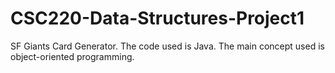 # CSC220-Data-Structures-Project1

SF Giants Card Generator. The code used is Java. The main concept used is object-oriented programming.
